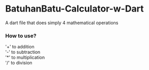 # BatuhanBatu-Calculator-w-Dart
A dart file that does simply 4 mathematical operations

### How to use?
'+' to addition  
'-' to subtraction  
'*' to multiplication  
'/' to division  
